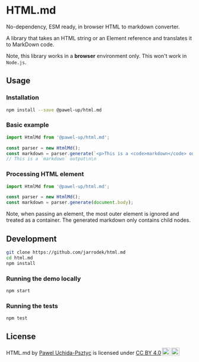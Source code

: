 # HTML.md

No-dependency, ESM ready, in browser HTML to markdown converter.

A library that takes an HTML string or an Element reference and translates it to MarkDown code.

Note, this library works in a **browser** environment only. This won't work in `Node.js`.

## Usage

### Installation

```sh
npm install --save @pawel-up/html.md
```

### Basic example

```javascript
import HtmlMd from '@pawel-up/html.md';

const parser = new HtmlMd();
const markdown = parser.generate(`<p>This is a <code>markdown</code> output</p>`);
// This is a `markdown` output\n\n
```

### Processing HTML element

```javascript
import HtmlMd from '@pawel-up/html.md';

const parser = new HtmlMd();
const markdown = parser.generate(document.body);
```

Note, when passing an element, the most outer element is ignored and treated as a container. The generated markdown only contains child nodes.

## Development

```sh
git clone https://github.com/jarrodek/html.md
cd html.md
npm install
```

### Running the demo locally

```sh
npm start
```

### Running the tests

```sh
npm test
```

## License

<!-- HTML.md © 2021 by Pawel Psztyc is licensed under CC BY 4.0. -->

<p xmlns:cc="http://creativecommons.org/ns#" xmlns:dct="http://purl.org/dc/terms/"><span property="dct:title">HTML.md</span> by <a rel="cc:attributionURL dct:creator" property="cc:attributionName" href="https://github.com/jarrodek">Pawel Uchida-Psztyc</a> is licensed under <a href="http://creativecommons.org/licenses/by/4.0/?ref=chooser-v1" target="_blank" rel="license noopener noreferrer" style="display:inline-block;">CC BY 4.0<img style="height:22px!important;margin-left:3px;vertical-align:text-bottom;" src="https://mirrors.creativecommons.org/presskit/icons/cc.svg?ref=chooser-v1"><img style="height:22px!important;margin-left:3px;vertical-align:text-bottom;" src="https://mirrors.creativecommons.org/presskit/icons/by.svg?ref=chooser-v1"></a></p>
